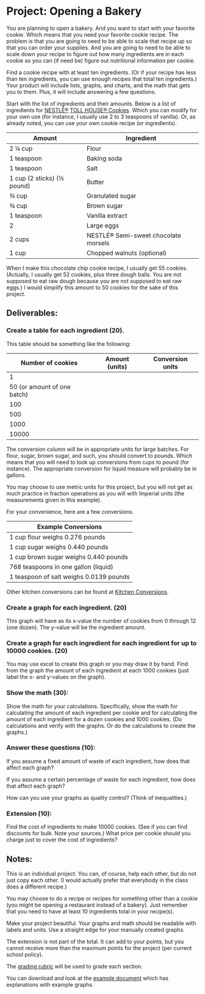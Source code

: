 # Project: Opening a Bakery

You  are planning to open a bakery.  And you want to start with your favorite cookie.  Which means that you need your favorite cookie recipe.  The problem is that you are going to need to be able to scale that recipe up so that you can order your supplies.  And you are going to need to be able to scale down your recipe to figure out how many ingredients are in each cookie so you can (if need be) figure out nutritional information per cookie.

Find a cookie recipe with at least ten ingredients.  (Or if your recipe has less than ten ingredients, you can use enough recipes that total ten ingredients.)  Your product will include lists, graphs, and charts, and the math that gets you to them.  Plus, it will include answering a few questions.

Start with the list of ingredients and their amounts.  Below is a list of ingredients for [NESTLÉ®](https://www.nestle.com/) [TOLL HOUSE® Cookies](https://www.verybestbaking.com/toll-house/recipes/original-nestle-toll-house-chocolate-chip-cookies/).  Which you can modify for your own use (for instance, I usually use 2 to 3 teaspoons of vanilla).  Or, as already noted, you can use your own cookie recipe (or ingredients).

| Amount | Ingredient |
| ------ | ---------- |
| 2 ¼ cup | Flour |
| 1 teaspoon | Baking soda |
| 1 teaspoon | Salt |
| 1 cup (2 sticks) (½ pound) | Butter |
| ¾ cup | Granulated sugar |
| ¾ cup | Brown sugar |
| 1 teaspoon | Vanilla extract |
| 2 | Large eggs |
| 2 cups | NESTLÉ® Semi-sweet chocolate morsels |
| 1 cup | Chopped walnuts (optional) |

When I make this chocolate chip cookie recipe, I usually get 55 cookies.  (Actually, I usually get 52 cookies, plus three dough balls.  You are not supposed to eat raw dough because you are not supposed to eat raw eggs.)  I would simplify this amount to 50 cookies for the sake of this project.

## Deliverables:

### Create a table for each ingredient (20).
This table should be something like the following:

| Number of cookies | Amount (units) | Conversion units |
| ----------------- | -------------- | ---------------- |
| 1 | | |
| 50 (or amount of one batch) | | |
| 100 | | |
| 500 | | |
| 1000 | | |
| 10000 | | |

The conversion column will be in appropriate units for large batches.  For flour, sugar, brown sugar, and such, you should convert to pounds.  Which means that you will need to look up conversions from cups to pound (for instance).  The appropriate conversion for liquid measure will probably be in gallons.

You may choose to use metric units for this project, but you will not get as much practice in fraction operations as you will with Imperial units (the measurements given in this example).

For your convenience, here are a few conversions.

| Example Conversions |
| ------------------- |
| 1 cup flour weighs 0.276 pounds |
| 1 cup sugar weighs 0.440 pounds |
| 1 cup brown sugar weighs 0.440 pounds |
| 768 teaspoons in one gallon (liquid) |
| 1 teaspoon of salt weighs 0.0139 pounds |

Other kitchen conversions can be found at [Kitchen Conversions](https://www.inchcalculator.com/convert/teaspoon-to-pound/).

### Create a graph for each ingredient.  (20)
This graph will have as its x-value the number of cookies from 0 through 12 (one dozen).  The y-value will be the ingredient amount.

### Create a graph for each ingredient for each ingredient for up to 10000 cookies.  (20)
You may use excel to create this graph or you may draw it by hand.  Find from the graph the amount of each ingredient at each 1000 cookies (just label the x- and y-values on the graph).

### Show the math (30):

Show the math for your calculations.  Specifically, show the math for calculating the amount of each ingredient per cookie and for calculating the amount of each ingredient for a dozen cookies and 1000 cookies.  (Do calculations and verify with the graphs.  Or do the calculations to create the graphs.)

### Answer these questions (10):

If you assume a fixed amount of waste of each ingredient, how does that affect each graph?

If you assume a certain percentage of waste for each ingredient, how does that affect each graph?

How can you use your graphs as quality control?  (Think of inequalities.)

### Extension (10):

Find the cost of ingredients to make 10000 cookies.  (See if you can find discounts for bulk.  Note your sources.)  What price per cookie should you charge just to cover the cost of ingredients?

## Notes:

This is an individual project.  You can, of course, help each other, but do not just copy each other.  (I would actually prefer that everybody in the class does a different recipe.)

You may choose to do a recipe or recipes for something other than a cookie (you might be opening a restaurant instead of a bakery).  Just remember that you need to have at least 10 ingredients total in your recipe(s).

Make your project beautiful.  Your graphs and math should be readable with labels and units.  Use a straight edge for your manually created graphs.

The extension is not part of the total.  It can add to your points, but you cannot receive more than the maximum points for the project (per current school policy).

The [grading rubric](https://github.com/MichaelTMiyoshi/AppliedMathWithMiyoshi/blob/main/GradingCriteria.md) will be used to grade each section.

You can download and look at the [example document](https://github.com/MichaelTMiyoshi/AppliedMathWithMiyoshi/blob/main/AppliedGeometry/Projects/Opening%20a%20Bakery%20example%20output.docx) which has explanations with example graphs.
